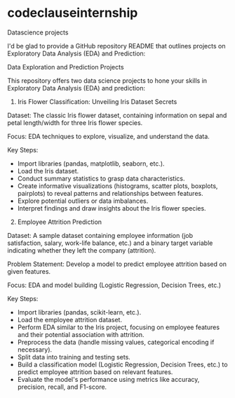 # codeclauseinternship
Datascience projects

I'd be glad to provide a GitHub repository README that outlines projects on Exploratory Data Analysis (EDA) and Prediction:

Data Exploration and Prediction Projects

This repository offers two data science projects to hone your skills in Exploratory Data Analysis (EDA) and prediction:

1. Iris Flower Classification: Unveiling Iris Dataset Secrets

Dataset: The classic Iris flower dataset, containing information on sepal and petal length/width for three Iris flower species.

Focus: EDA techniques to explore, visualize, and understand the data.

Key Steps:
- Import libraries (pandas, matplotlib, seaborn, etc.).
- Load the Iris dataset.
- Conduct summary statistics to grasp data characteristics.
- Create informative visualizations (histograms, scatter plots, boxplots, pairplots) to reveal patterns and relationships between features.
- Explore potential outliers or data imbalances.
- Interpret findings and draw insights about the Iris flower species.

2. Employee Attrition Prediction

Dataset: A sample dataset containing employee information (job satisfaction, salary, work-life balance, etc.) and a binary target variable indicating whether they left the company (attrition).

Problem Statement: Develop a model to predict employee attrition based on given features.

Focus: EDA and model building (Logistic Regression, Decision Trees, etc.)

Key Steps:

- Import libraries (pandas, scikit-learn, etc.).
- Load the employee attrition dataset.
- Perform EDA similar to the Iris project, focusing on employee features and their potential association with attrition.
- Preprocess the data (handle missing values, categorical encoding if necessary).
- Split data into training and testing sets.
- Build a classification model (Logistic Regression, Decision Trees, etc.) to predict employee attrition based on relevant features.
- Evaluate the model's performance using metrics like accuracy, precision, recall, and F1-score.
